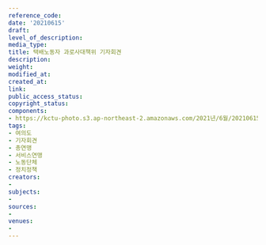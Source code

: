 ```yaml
---
reference_code: 
date: '20210615'
draft: 
level_of_description: 
media_type: 
title: 택배노동자 과로사대책위 기자회견
description: 
weight: 
modified_at: 
created_at: 
link: 
public_access_status: 
copyright_status: 
components:
- https://kctu-photo.s3.ap-northeast-2.amazonaws.com/2021년/6월/20210615-택배노동자+과로사대책위+기자회견_여의도_기자회견_총연맹_서비스연맹_노동단체_정치정책/_5D40121.jpg
tags:
- 여의도
- 기자회견
- 총연맹
- 서비스연맹
- 노동단체
- 정치정책
creators:
- 
subjects:
- 
sources:
- 
venues:
- 
---
```

